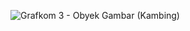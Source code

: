 ![Grafkom 3 - Obyek Gambar (Kambing)](https://user-images.githubusercontent.com/61005723/110565294-d4262a00-8180-11eb-8fd6-24dacf8133b2.gif)
